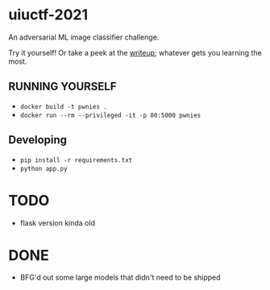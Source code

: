 # uiuctf-2021

An adversarial ML image classifier challenge.

Try it yourself! Or take a peek at the [writeup][1]; whatever gets you learning
the most.

## RUNNING YOURSELF
* `docker build -t pwnies .`
* `docker run --rm --privileged -it -p 80:5000 pwnies`


## Developing

* `pip install -r requirements.txt`
* `python app.py`

# TODO

* flask version kinda old

# DONE
 
* BFG'd out some large models that didn't need to be shipped

[1]: https://ctf.zeyu2001.com/2021/uiuctf-2021/pwnies_please#solution

